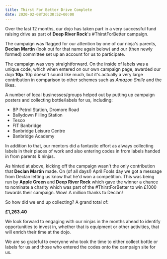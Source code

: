 ```yaml
---
title: Thirst For Better Drive Complete
date: 2020-02-08T20:30:52+00:00
---
```

Over the last 12 months, our dojo has taken part in a very successful fund raising drive as part of **Deep River Rock**'s #ThirstForBetter campaign. 

The campaign was flagged for our attention by one of our ninja's parents, **Declan Martin** (look out for that name again below) and our (then newly formed) committee set up an account for us to participate. 

The campaign was very straightforward. On the inside of labels was a unique code, which when entered on our own campaign page, awarded our dojo **10p**. 10p doesn't sound like much, but it's actually a very large contribution in comparison to other schemes such as _Amazon Smile_ and the likes. 

A number of local businesses/groups helped out by putting up campaign posters and collecting bottle/labels for us, including:

* BP Petrol Station, Dromore Road
* Ballydown Filling Station
* Tesco
* FIT Banbridge
* Banbridge Leisure Centre
* Banbridge Academy

In addition to that, our mentors did a fantastic effort as always collecting labels in their places of work and also entering codes in from labels handed in from parents & ninjas.

As hinted at above, kicking off the campaign wasn't the only contribution that **Declan Martin** made. On (of all days!) April Fools day we got a message from Declan letting us know that he'd won a competition. This was being run by **Apple Green** and **Deep River Rock** which gave the winner a chance to nominate a charity which was part of the #ThirstForBetter to win £1000 towards their campaign. Wow! A million thanks to Declan!

So how did we end up collecting? A grand total of:

**£1,263.40**

We look forward to engaging with our ninjas in the months ahead to identify opportunities to invest in, whether that is equipment or other activities, that will enrich their time at the dojo. 

We are so grateful to everyone who took the time to either collect bottle or labels for us and those who entered the codes onto the campaign site for us.